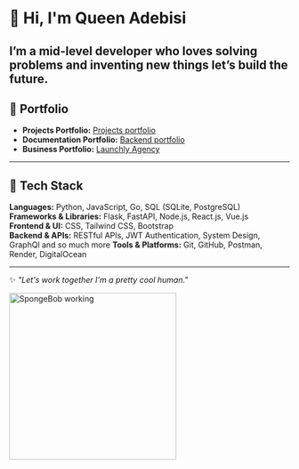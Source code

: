 # 👋 Hi, I'm Queen Adebisi  


I’m a mid-level developer who loves solving problems and inventing new things let’s build the future.
---

## 💼 Portfolio

- **Projects Portfolio:** [Projects portfolio](https://syntaxqueenportfolioo.netlify.app)  
- **Documentation Portfolio:** [Backend portfolio](https://all-documentation.netlify.app)  
- **Business Portfolio:** [Launchly Agency](https://teamlaunchly.space)  

---

## 🔧 Tech Stack  

**Languages:** Python, JavaScript, Go, SQL (SQLite, PostgreSQL)  
**Frameworks & Libraries:** Flask, FastAPI, Node.js, React.js, Vue.js  
**Frontend & UI:** CSS, Tailwind CSS, Bootstrap  
**Backend & APIs:** RESTful APIs, JWT Authentication, System Design, GraphQl and so much more
**Tools & Platforms:** Git, GitHub, Postman, Render, DigitalOcean  

---

✨ *"Let's work together I'm a pretty cool human."*  

<img src="https://media.giphy.com/media/3o7abKhOpu0NwenH3O/giphy.gif" width="300" alt="SpongeBob working" />
